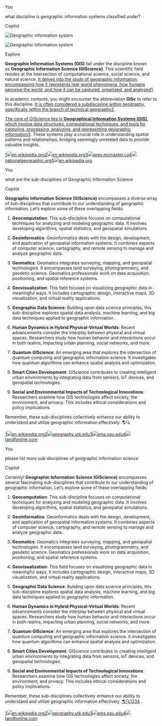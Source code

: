 You

what discipline is geographic information systems classified under?

Copilot

![Geographic information system](https://www.bing.com/th?id=OSK.5763809a2d798c6a5f67a7649d04833d&pid=cdx&w=320&h=189&c=7&rs=1)

![Geographic information system](https://www.bing.com/th?id=OSK.5763809a2d798c6a5f67a7649d04833d&pid=cdx&w=289&h=189&c=7)

Explore

**Geographic Information Systems (GIS)** fall under the discipline known as **Geographic Information Science (GIScience)**. This scientific field resides at the intersection of computational science, social science, and natural science. [It delves into the study of geographic information, encompassing how it represents real-world phenomena, how humans perceive the world, and how it can be captured, organized, and analyzed](https://en.wikipedia.org/wiki/Geographic_information_science)[1](https://en.wikipedia.org/wiki/Geographic_information_science).

In academic contexts, you might encounter the abbreviation **GISc** to refer to this discipline. [It is often considered a subdiscipline within geography, specifically within the branch of technical geography](https://en.wikipedia.org/wiki/Geographic_Information_System)[2](https://en.wikipedia.org/wiki/Geographic_Information_System).

[The core of GIScience lies in **Geographical Information Systems (GIS)**, which involve data structures, computational techniques, and tools for capturing, processing, analyzing, and representing geographic information](https://sees.mcmaster.ca/gis/)[3](https://sees.mcmaster.ca/gis/). These systems play a crucial role in understanding spatial patterns and relationships, bridging seemingly unrelated data to provide valuable insights.

[1![](blob:https://copilot.microsoft.com/d5569325-b645-43dd-af2e-ba34159d33ab)en.wikipedia.org](https://en.wikipedia.org/wiki/Geographic_information_science)[2![](blob:https://copilot.microsoft.com/d5569325-b645-43dd-af2e-ba34159d33ab)en.wikipedia.org](https://en.wikipedia.org/wiki/Geographic_Information_System)[3![](blob:https://copilot.microsoft.com/31825b96-1324-4614-920c-185335bea896)sees.mcmaster.ca](https://sees.mcmaster.ca/gis/)[4![](blob:https://copilot.microsoft.com/3d944542-21ea-4e35-910b-5b66827e2bf8)nationalgeographic.org](https://www.nationalgeographic.org/encyclopedia/geographic-information-system-gis/)[5![](blob:https://copilot.microsoft.com/d5569325-b645-43dd-af2e-ba34159d33ab)en.wikipedia.org](https://en.wikipedia.org/wiki/Geographic_information_system)

You

what are the sub-disciplines of Geographic Information Science

Copilot

**Geographic Information Science (GIScience)** encompasses a diverse array of sub-disciplines that contribute to our understanding of geographic information. Let’s explore some of these overlapping fields:

1. **Geocomputation**: This sub-discipline focuses on computational techniques for analyzing and modeling geographic data. It involves developing algorithms, spatial statistics, and geospatial simulations.
    
2. **Geoinformatics**: Geoinformatics deals with the design, development, and application of geospatial information systems. It combines aspects of computer science, cartography, and remote sensing to manage and analyze geographic data.
    
3. **Geomatics**: Geomatics integrates surveying, mapping, and geospatial technologies. It encompasses land surveying, photogrammetry, and geodetic science. Geomatics professionals work on data acquisition, positioning, and spatial reference systems.
    
4. **Geovisualization**: This field focuses on visualizing geographic data in meaningful ways. It includes cartographic design, interactive maps, 3D visualization, and virtual reality applications.
    
5. **Geographic Data Science**: Building upon data science principles, this sub-discipline explores spatial data analysis, machine learning, and big data techniques applied to geographic information .
    
6. **Human Dynamics in Hybrid Physical-Virtual Worlds**: Recent advancements consider the interplay between physical and virtual spaces. Researchers study how human behavior and interactions occur in both realms, impacting urban planning, social networks, and more.
    
7. **Quantum GIScience**: An emerging area that explores the intersection of quantum computing and geographic information science. It investigates how quantum algorithms can enhance spatial analysis and optimization.
    
8. **Smart Cities Development**: GIScience contributes to creating intelligent urban environments by integrating data from sensors, IoT devices, and geospatial technologies.
    
9. **Social and Environmental Impacts of Technological Innovations**: Researchers examine how GIS technologies affect society, the environment, and privacy. This includes ethical considerations and policy implications.
    

Remember, these sub-disciplines collectively enhance our ability to understand and utilize geographic information effectively. 🌎🔍

[1![](blob:https://copilot.microsoft.com/d5569325-b645-43dd-af2e-ba34159d33ab)en.wikipedia.org](https://en.wikipedia.org/wiki/Geographic_information_science)[2![](blob:https://copilot.microsoft.com/dac9ccc1-be3d-4248-9caa-0e6559d09716)geography.utk.edu](https://geography.utk.edu/areas-of-study/gist/)[3![](blob:https://copilot.microsoft.com/37372035-bb1b-4bc8-80ac-4984417b5d45)ems.psu.edu](https://www.ems.psu.edu/academics/find-program-study/geographic-information-science-minor)[4![](blob:https://copilot.microsoft.com/5c0173e9-9a04-43ce-a2d7-6d63221f0cb3)tandfonline.com](https://www.tandfonline.com/doi/pdf/10.1080/15230406.2014.905755)

You

please list more sub-disciplines of geographic information science

Copilot

Certainly! **Geographic Information Science (GIScience)** encompasses several fascinating sub-disciplines that contribute to our understanding of geographic information. Let’s explore some of these overlapping fields:

1. **Geocomputation**: This sub-discipline focuses on computational techniques for analyzing and modeling geographic data. It involves developing algorithms, spatial statistics, and geospatial simulations.
    
2. **Geoinformatics**: Geoinformatics deals with the design, development, and application of geospatial information systems. It combines aspects of computer science, cartography, and remote sensing to manage and analyze geographic data.
    
3. **Geomatics**: Geomatics integrates surveying, mapping, and geospatial technologies. It encompasses land surveying, photogrammetry, and geodetic science. Geomatics professionals work on data acquisition, positioning, and spatial reference systems.
    
4. **Geovisualization**: This field focuses on visualizing geographic data in meaningful ways. It includes cartographic design, interactive maps, 3D visualization, and virtual reality applications.
    
5. **Geographic Data Science**: Building upon data science principles, this sub-discipline explores spatial data analysis, machine learning, and big data techniques applied to geographic information.
    
6. **Human Dynamics in Hybrid Physical-Virtual Worlds**: Recent advancements consider the interplay between physical and virtual spaces. Researchers study how human behavior and interactions occur in both realms, impacting urban planning, social networks, and more.
    
7. **Quantum GIScience**: An emerging area that explores the intersection of quantum computing and geographic information science. It investigates how quantum algorithms can enhance spatial analysis and optimization.
    
8. **Smart Cities Development**: GIScience contributes to creating intelligent urban environments by integrating data from sensors, IoT devices, and geospatial technologies.
    
9. **Social and Environmental Impacts of Technological Innovations**: Researchers examine how GIS technologies affect society, the environment, and privacy. This includes ethical considerations and policy implications.
    

Remember, these sub-disciplines collectively enhance our ability to understand and utilize geographic information effectively. [🌎🔍](https://en.wikipedia.org/wiki/Geographic_information_science)[1](https://en.wikipedia.org/wiki/Geographic_information_science)[2](https://geography.utk.edu/areas-of-study/gist/)[3](https://www.ems.psu.edu/academics/find-program-study/geographic-information-science-minor)[4](https://www.tandfonline.com/doi/pdf/10.1080/15230406.2014.905755) .

[1![](blob:https://copilot.microsoft.com/d5569325-b645-43dd-af2e-ba34159d33ab)en.wikipedia.org](https://en.wikipedia.org/wiki/Geographic_information_science)[2![](blob:https://copilot.microsoft.com/dac9ccc1-be3d-4248-9caa-0e6559d09716)geography.utk.edu](https://geography.utk.edu/areas-of-study/gist/)[3![](blob:https://copilot.microsoft.com/37372035-bb1b-4bc8-80ac-4984417b5d45)ems.psu.edu](https://www.ems.psu.edu/academics/find-program-study/geographic-information-science-minor)[4![](blob:https://copilot.microsoft.com/5c0173e9-9a04-43ce-a2d7-6d63221f0cb3)tandfonline.com](https://www.tandfonline.com/doi/pdf/10.1080/15230406.2014.905755)